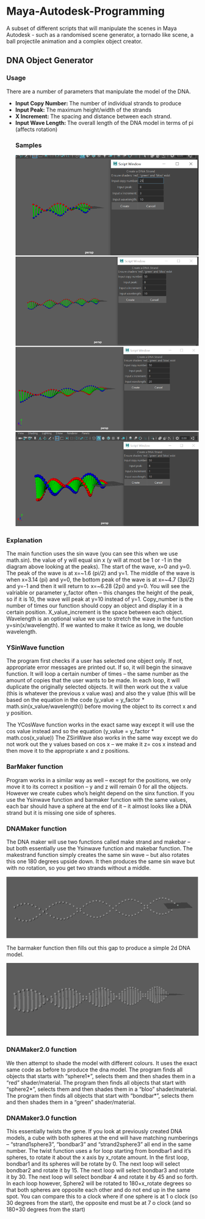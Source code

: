 <h1> Maya-Autodesk-Programming </h1>
A subset of different scripts that will manipulate the scenes in Maya Autodesk - such as a randomised scene generator, a tornado like scene, a ball projectile animation and a complex object creator.

<h2> DNA Object Generator </h2>

<h3> Usage </h3>
<p> There are a number of parameters that manipulate the model of the DNA. </p>
<ul>
  <li> <b> Input Copy Number: </b> The number of individual strands to produce</li>
  <li> <b> Input Peak: </b> The maximum height/width of the strands</li>
  <li> <b> X Increment: </b> The spacing and distance between each strand.</li>
  <li> <b> Input Wave Length: </b> The overall length of the DNA model in terms of pi (affects rotation)</li>

<h3> Samples </h3>

![DNA1](https://github.com/Affiq/Maya-Autodesk-Programming/blob/main/Images/DNA1.PNG?raw=true)
![DNA2](https://github.com/Affiq/Maya-Autodesk-Programming/blob/main/Images/DoubleCopies.PNG?raw=true)
![DNA1](https://github.com/Affiq/Maya-Autodesk-Programming/blob/main/Images/DoubleWavelength.PNG?raw=true)
![DNA1](https://github.com/Affiq/Maya-Autodesk-Programming/blob/main/Images/ReducedX.PNG?raw=true)

</ul>

<h3> Explanation </h3>
<p>  The main function uses the sin wave (you can see this when we use math.sin). the value of y will equal sin x (y will at most be 1 or -1 in the diagram above
looking at the peaks). The start of the wave, x=0 and y=0. The peak of the wave is at x=~1.6 (pi/2)
and y=1. The middle of the wave is when x=3.14 (pi) and y=0, the bottom peak of the wave is at
x=~4.7 (3pi/2) and y=-1 and then it will return to x=~6.28 (2pi) and y=0.
You will see the valriable or parameter y_factor often – this changes the height of the peak, so if it is
10, the wave will peak at y=10 instead of y=1.
Copy_number is the number of times our function should copy an object and display it in a certain
position.
X_value_increment is the space between each object.
Wavelength is an optional value we use to stretch the wave in the function y=sin(x/wavelength). If
we wanted to make it twice as long, we double wavelength.</p>

<h3> YSinWave function </h3>
<p>
The program first checks if a user has selected one object only. If not, appropriate error messages
are printed out. If so, it will begin the sinwave function. It will loop a certain number of times – the
same number as the amount of copies that the user wants to be made.
In each loop, it will duplicate the originally selected objects. It will then work out the x value (this is
whatever the previous x value was) and also the y value (this will be based on the equation in the
code (y_value = y_factor * math.sin(x_value/wavelength)) before moving the object to its correct x
and y position.

The YCosWave function works in the exact same way except it will use the cos value instead and so
the equation (y_value = y_factor * math.cos(x_value))
The ZSinWave also works in the same way except we do not work out the y values based on cos x –
we make it z= cos x instead and then move it to the appropriate x and z positions.</p>

<h3> BarMaker function</h3>
<p> Program works in a similar way as well – except for the positions, we only move it to its correct x
position – y and z will remain 0 for all the objects. However we create cubes who’s height depend on
the sinx function.
If you use the Ysinwave function and barmaker function with the same values, each bar should have
a sphere at the end of it – it almost looks like a DNA strand but it is missing one side of spheres. </p>

<h3> DNAMaker function</h3>
<p> The DNA maker will use two functions called make strand and makebar – but both essentially use
the Ysinwave function and makebar function. The makestrand function simply creates the same sin
wave – but also rotates this one 180 degrees upside down. It then produces the same sin wave but
with no rotation, so you get two strands without a middle.

![DNA1](https://github.com/Affiq/Maya-Autodesk-Programming/blob/main/Images/Peaks.PNG?raw=true)

The barmaker function then fills out this gap to produce a simple 2d DNA model. </p>

![DNA1](https://github.com/Affiq/Maya-Autodesk-Programming/blob/main/Images/Strands.PNG?raw=true)

<h3> DNAMaker2.0 function </h3>
<p> We then attempt to shade the model with different colours. It uses the exact same code as before to
produce the dna model.
The program finds all objects that starts with “sphere1*”, selects them and then shades them in a
“red” shader/material.
The program then finds all objects that start with “sphere2*”, selects them and then shades them in
a “bloo” shader/material.
The program then finds all objects that start with “bondbar*”, selects them and then shades them in
a “green” shader/material.</p>

<h3> DNAMaker3.0 function </h3>
<p> This essentially twists the gene. If you look at previously created DNA models, a cube with both
spheres at the end will have matching numberings – “strand1sphere3”, “bondbar3” and
“strand2sphere3” all end in the same number.
The twist function uses a for loop starting from bondbar1 and it’s spheres, to rotate it about the x
axis by x_rotate amount.
In the first loop, bondbar1 and its spheres will be rotate by 0. The next loop will select bondbar2 and
rotate it by 15. The next loop will select bondbar3 and rotate it by 30. The next loop will select
bondbar 4 and rotate it by 45 and so forth.
In each loop however, Sphere2 will be rotated to 180+x_rotate degrees so that both spheres are
opposite each other and do not end up in the same spot.
You can compare this to a clock where if one sphere is at 1 o clock (so 30 degrees from the start), the
opposite end must be at 7 o clock (and so 180+30 degrees from the start)</p>
